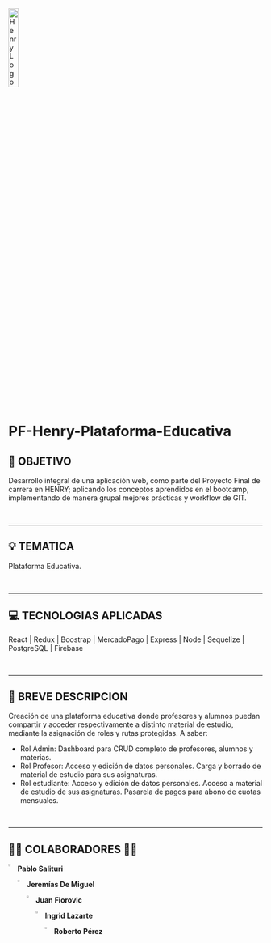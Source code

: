 <img src="https://neurona-ba.com/wp-content/uploads/2021/07/HenryLogo.jpg" alt="Henry Logo" height="20%" width="20%">

# PF-Henry-Plataforma-Educativa

  
   ## **🎯 OBJETIVO**
   <p>
    Desarrollo integral de una aplicación web, como parte del Proyecto Final de carrera en HENRY; aplicando los conceptos aprendidos en el bootcamp, implementando de manera grupal mejores prácticas y workflow de GIT.
  </p>  
  </br>
  
  ---
  
  ## **💡 TEMATICA**
  <p>
    Plataforma Educativa.
  </p>
  </br>
  
  ---
  
  ## **💻 TECNOLOGIAS APLICADAS**
  <p>
    React | Redux | Boostrap | MercadoPago | Express | Node | Sequelize | PostgreSQL | Firebase
  </p>
  </br>
  
  ---
  
  ## **📝 BREVE DESCRIPCION**
  <p>
    Creación de una plataforma educativa donde profesores y alumnos puedan compartir y acceder respectivamente a distinto material de estudio, mediante la asignación de roles y rutas protegidas. A saber:
    <ul>
      <li>Rol Admin: Dashboard para CRUD completo de profesores, alumnos y materias.</li>
      <li>Rol Profesor: Acceso y edición de datos personales. Carga y borrado de material de estudio para sus asignaturas.</li>
      <li>Rol estudiante: Acceso y edición de datos personales. Acceso a material de estudio de sus asignaturas. Pasarela de pagos para abono de cuotas mensuales.</li>
    </ul>
  </p>
  </br>
  
  ---
  
  ## **👩‍💻 COLABORADORES 👨‍💻**
  <a href="https://www.linkedin.com/in/pablosalituri/" target="_blank">
  <img align="left" src="https://user-images.githubusercontent.com/76783198/182481396-19c89e94-f3ba-4e33-9df4-f5b7a094cf8f.svg" height="3%" width="3%" />
  </a>
  <p><b>Pablo Salituri</b><p>

  
  <a href="https://www.linkedin.com/in/jeremias-de-miguel-55b65125b/" target="_blank">
  <img align="left" src="https://user-images.githubusercontent.com/76783198/182481396-19c89e94-f3ba-4e33-9df4-f5b7a094cf8f.svg" height="3%" width="3%" />
  </a>
  <p><b>Jeremías De Miguel</b><p>
  
  <a href="https://www.linkedin.com/in/juan-jos%C3%A9-fiorovic-926353b7/" target="_blank">
  <img align="left" src="https://user-images.githubusercontent.com/76783198/182481396-19c89e94-f3ba-4e33-9df4-f5b7a094cf8f.svg" height="3%" width="3%" />
  </a>
  <p><b>Juan Fiorovic</b><p>
  
  <a href="https://www.linkedin.com/in/ingrid-victoria-lazarte-8697081b2/" target="_blank">
  <img align="left" src="https://user-images.githubusercontent.com/76783198/182481396-19c89e94-f3ba-4e33-9df4-f5b7a094cf8f.svg" height="3%" width="3%" />
  </a>
  <p><b>Ingrid Lazarte</b><p>
  
  
  <a href="https://www.linkedin.com/in/roberto-perez-961059255/" target="_blank">
  <img align="left" src="https://user-images.githubusercontent.com/76783198/182481396-19c89e94-f3ba-4e33-9df4-f5b7a094cf8f.svg" height="3%" width="3%" />
  </a>
  <p><b>Roberto Pérez</b><p>
  
